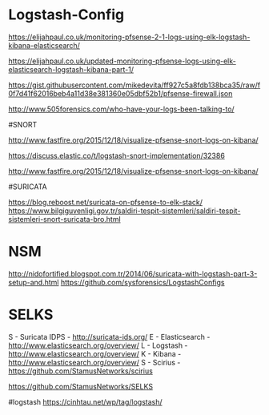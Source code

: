 # Logstash-Config

https://elijahpaul.co.uk/monitoring-pfsense-2-1-logs-using-elk-logstash-kibana-elasticsearch/

https://elijahpaul.co.uk/updated-monitoring-pfsense-logs-using-elk-elasticsearch-logstash-kibana-part-1/

https://gist.githubusercontent.com/mikedevita/ff927c5a8fdb138bca35/raw/f0f7d41f62016beb4a11d38e381360e05dbf52b1/pfsense-firewall.json

http://www.505forensics.com/who-have-your-logs-been-talking-to/


#SNORT

http://www.fastfire.org/2015/12/18/visualize-pfsense-snort-logs-on-kibana/

https://discuss.elastic.co/t/logstash-snort-implementation/32386

http://www.fastfire.org/2015/12/18/visualize-pfsense-snort-logs-on-kibana/

#SURICATA

https://blog.reboost.net/suricata-on-pfsense-to-elk-stack/
https://www.bilgiguvenligi.gov.tr/saldiri-tespit-sistemleri/saldiri-tespit-sistemleri-snort-suricata-bro.html

# NSM
http://nidofortified.blogspot.com.tr/2014/06/suricata-with-logstash-part-3-setup-and.html
https://github.com/sysforensics/LogstashConfigs

# SELKS
S - Suricata IDPS - http://suricata-ids.org/
E - Elasticsearch - http://www.elasticsearch.org/overview/
L - Logstash - http://www.elasticsearch.org/overview/
K - Kibana - http://www.elasticsearch.org/overview/
S - Scirius - https://github.com/StamusNetworks/scirius

https://github.com/StamusNetworks/SELKS

#logstash
https://cinhtau.net/wp/tag/logstash/

